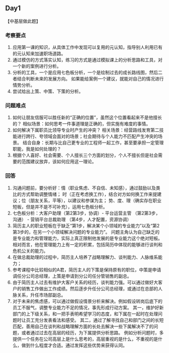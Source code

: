 ## Day1
【中基层做此题】
### 考察要点
1. 应用第一课的知识，从具体工作中发现可以复用的元认知，指导别人利用已有的元认知来加速职场道路。
2. 通过模仿的方式落实认知，练习的方式是通过模拟课上的分析思路和工具，对一个新的案例进行分析。
3. 分析的工具，一个是应用七色板分析，一个是绘制过去的成长路线图，然后二者结合判断未来的发展方向。
如果能给案例一个建议，就能对自己的情况进行情势分析。
4. 尝试给出上策、中策、下策的分析。

### 问题难点
1. 如何让朋友信服可以胜任新的“正确的位置”，虽然这个位置看起来不是他擅长的？
相似场景：如何思考一件事道理是正确的，但实施有难度的事情。
2. 如何解决下属职员比领导专业时产生的冲突？
相关场景：经营路线发育第二技能进行跨行、夸领域会面对的场景；社会期待与个人能力不匹配产生冲突的场景。
结合自身：长期与比自己更专业的工程师一起工作，甚至要承担一定管理职能，我是如何处理的？
3. 根据个人喜好、社会需要、个人擅长三个方面的划分，个人不擅长但是社会需要的范围建议放弃，该如何应用这一理论。

### 回答
1. 沟通问题前，要分析好：情（职业焦虑、不自信、未知感），通过鼓励以及类比的方式帮助调整情绪；
 时（正在考虑换工作），结合对方如何换工作来提建议；位（朋友关系，平等），以建议和参谋为主；
势、度、理（确实存在职业短板，但是并不是不可补充），运用七色板分析。
2. 七色板分析：大客户助理（第2第3步，协调）- 平台运营主管 （第2第3步，沟通） - 营销平台总裁助理 （第4步，人才配置，资源协调）
3. 简历主人的职业短板在于缺乏“第1步，解决某个小领域的专业能力”以及“第2第3步的，在另一个小领域解决问题的专业能力”。
问题主角认为自己缺乏的是专业能力和管理能力，实际上真正限制他发展的是专业能力这个绝对短板。相对而言，他在管理能力上有一定的积累，包括简历中体现的能够进行谈判和危机公关的能力。
4. 在做总裁助理的过程中，简历主人培养了战略理解力、谈判能力、人脉维系能力；
5. 参考课程中比较相似的A君，简历主人的下策是保持原有的职位，中策是申请调任分公司总经理，上策是申请到分公司任分管销售的副总。
6. 由于简历主人过去有维护大客户关系的经历，谈判能力强。可以通过做好大客户的销售工作做出工作成绩。然后逐步升任分公司总经理，或通过在总部的人脉关系，升任市场部副总。
7. 对于未来的焦虑感，可以通过做假设情景分析来解决。例如假设转岗后底下的员工不服气，调整专业能力不足的情况，事先形成行动方案。
其一，维护好新部门的上下级关系，和一把手表明希望学习的态度，和下属在一起时在处理问题时让员工充分发表看法和感受。
其二，通过了解寻找自己和部门之间的长短匹配，善用自己在谈判和战略理解方面的长处去解决一些下属解决不了的问题，或者通过过去在高层的经历，为下属提供分析思路。
例如分析问题时，多提供一个任务在公司高层上是什么思考的，高层重视的是什么，不重视的是什么，做到什么程度才合适。通过发挥这些优势来获得认同。
